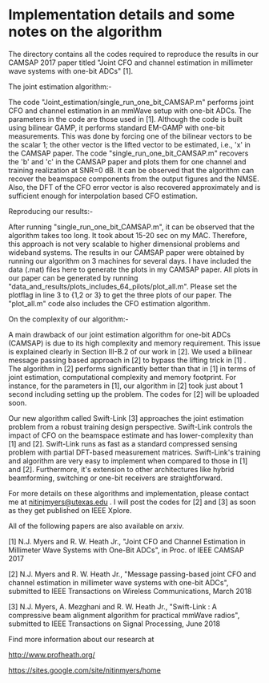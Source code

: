# Implementation details and some notes on the algorithm

The directory contains all the codes required to reproduce the results in our CAMSAP 2017 paper titled "Joint CFO and channel estimation in millimeter wave systems with one-bit ADCs" [1].

The joint estimation algorithm:- 

The code "Joint_estimation/single_run_one_bit_CAMSAP.m" performs joint CFO and channel estimation in an mmWave setup with one-bit ADCs. The parameters in the code are those used in [1]. Although the code is built using bilinear GAMP, it performs standard EM-GAMP with one-bit measurements. This was done by forcing one of the bilinear vectors to be the scalar 1; the other vector is the lifted vector to be estimated, i.e., 'x' in the CAMSAP paper. 
The code "single_run_one_bit_CAMSAP.m" recovers the 'b' and 'c' in the CAMSAP paper and plots them for one channel and training realization at SNR=0 dB. It can be observed that the algorithm can recover the beamspace components from the output figures and the NMSE. Also, the DFT of the CFO error vector is also recovered approximately and is sufficient enough for interpolation based CFO estimation. 

Reproducing our results:-

After running "single_run_one_bit_CAMSAP.m", it can be observed that the algorithm takes too long. It took about 15-20 sec on my MAC. Therefore, this approach is not very scalable to higher dimensional problems and wideband systems. The results in our CAMSAP paper were  obtained by running our algorithm on 3 machines for several days. I have included the data (.mat) files here to generate the plots in my CAMSAP paper. All plots in our paper can be generated by running "data_and_results/plots_includes_64_pilots/plot_all.m". Please set the plotflag in line 3 to {1,2 or 3} to get the three plots of our paper. The "plot_all.m" code also includes the CFO estimation algorithm. 

On the complexity of our algorithm:-

A main drawback of our joint estimation algorithm for one-bit ADCs (CAMSAP) is due to its high complexity and memory requirement. This issue is explained clearly in Section III-B.2 of our work in [2]. We used a bilinear message passing based approach in [2] to bypass the lifting trick in [1] . The algorithm in [2] performs significantly better than that in [1] in terms of joint estimation, computational complexity and memory footprint. For instance, for the parameters in [1], our algorithm in [2] took just about 1 second including setting up the problem. The codes for [2] will be uploaded soon.

Our new algorithm called Swift-Link [3] approaches the joint estimation problem from a robust training design perspective. Swift-Link controls the impact of CFO on the beamspace estimate and has lower-complexity than [1] and [2]. Swift-Link runs as fast as a standard compressed sensing problem with partial DFT-based measurement matrices. Swift-Link's training and algorithm are very easy to implement when compared to those in [1] and [2]. Furthermore, it's extension to other architectures like hybrid beamforming, switching or one-bit receivers are straightforward. 

For more details on these algorithms and implementation, please contact me at nitinjmyers@utexas.edu .
I will post the codes for [2] and [3] as soon as they get published on IEEE Xplore. 

All of the following papers are also available on arxiv. 

[1] N.J. Myers and R. W. Heath Jr., "Joint CFO and Channel Estimation in Millimeter Wave Systems with One-Bit ADCs", in Proc. of IEEE CAMSAP 2017

[2] N.J. Myers and R. W. Heath Jr., "Message passing-based joint CFO and channel estimation in millimeter wave systems with one-bit ADCs", submitted to IEEE Transactions on Wireless Communications, March 2018 

[3] N.J. Myers, A. Mezghani and R. W. Heath Jr., "Swift-Link : A compressive beam alignment algorithm for practical mmWave radios", submitted to IEEE Transactions on Signal Processing, June 2018 

Find more information about our research at 

http://www.profheath.org/

https://sites.google.com/site/nitinmyers/home
